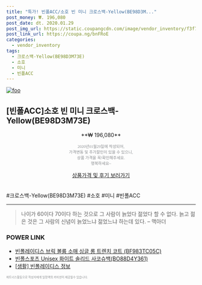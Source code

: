 ```yaml
--- 
title: "특가! 빈폴ACC/소호 빈 미니 크로스백-Yellow(BE98D3M..." 
post_money: ₩. 196,080 
post_date: dt. 2020.01.29 
post_img_url: https://static.coupangcdn.com/image/vendor_inventory/f3f7/f4b9539b20dac56a32b50b39f6a85c64c51eaf456cc566795d4c31d0860c.jpg 
post_link_url: https://coupa.ng/bnFRoE 
categories: 
  - vendor_inventory 
tags: 
  - 크로스백-Yellow(BE98D3M73E) 
  - 소호 
  - 미니 
  - 빈폴ACC 
--- 
```

[![foo](https://static.coupangcdn.com/image/vendor_inventory/f3f7/f4b9539b20dac56a32b50b39f6a85c64c51eaf456cc566795d4c31d0860c.jpg)](https://coupa.ng/bnFRoE) 

## [빈폴ACC]소호 빈 미니 크로스백-Yellow(BE98D3M73E) 
<p style="text-align: center;">**₩ 196,080**</p> 
<p style="text-align: center;"><span style="color: #898c8f; font-family: Georgia,Times,serif; font-size: 0.75em;">2020년01월29일에 작성되어, <br>가격변동 및 추가할인이 있을 수 있으니,<br> 상품 가격을 꼭!확인해주세요.<br>행복하세요~</span> 
</p>	 
<div markdown="0" style="text-align: center;"><a href="https://coupa.ng/bnFRoE" class="btn btn--success">상품가격 및 후기 보러가기</a></div> 
<br><br> 
  #크로스백-Yellow(BE98D3M73E) #소호 #미니 #빈폴ACC 
<hr> 

> 나이가 60이다 70이다 하는 것으로 그 사람이 늙었다 젊었다 할 수 없다. 늙고 젊은 것은 그 사람의 신념이 늙었느냐 젊었느냐 하는데 있다. – 맥아더 


### POWER LINK

* <a href="https://blog.naver.com/fasyy4321/221784887036" target="_blank">빈폴레이디스 브릭 볼륨 소매 싱글 롱 트렌치 코트 (BF983TC05C)</a>
* <a href="https://blog.naver.com/santokki14/221786214777" target="_blank">빈폴스포츠 Unisex 화이트 솔리드 사코슈백(BO88D4Y361)</a>
* <a href="https://blog.naver.com/sakai111/221757707080" target="_blank"> [생활] 빈폴레이디스 정보 </a>

<span style="color: #898c8f; font-family: Georgia,Times,serif; font-size: 0.55em;">파트너스활동으로 작성자에게 일정액의 커미션이 제공될수 있습니다.</span> 
